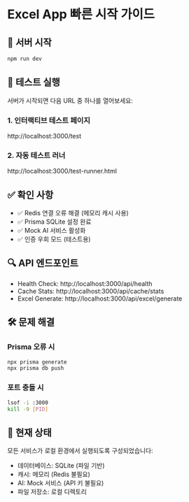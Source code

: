 # Excel App 빠른 시작 가이드

## 🚀 서버 시작

```bash
npm run dev
```

## 🧪 테스트 실행

서버가 시작되면 다음 URL 중 하나를 열어보세요:

### 1. 인터랙티브 테스트 페이지
http://localhost:3000/test

### 2. 자동 테스트 러너
http://localhost:3000/test-runner.html

## ✅ 확인 사항

- ✅ Redis 연결 오류 해결 (메모리 캐시 사용)
- ✅ Prisma SQLite 설정 완료
- ✅ Mock AI 서비스 활성화
- ✅ 인증 우회 모드 (테스트용)

## 🔍 API 엔드포인트

- Health Check: http://localhost:3000/api/health
- Cache Stats: http://localhost:3000/api/cache/stats
- Excel Generate: http://localhost:3000/api/excel/generate

## 🛠️ 문제 해결

### Prisma 오류 시
```bash
npx prisma generate
npx prisma db push
```

### 포트 충돌 시
```bash
lsof -i :3000
kill -9 [PID]
```

## 📌 현재 상태

모든 서비스가 로컬 환경에서 실행되도록 구성되었습니다:
- 데이터베이스: SQLite (파일 기반)
- 캐시: 메모리 (Redis 불필요)
- AI: Mock 서비스 (API 키 불필요)
- 파일 저장소: 로컬 디렉토리